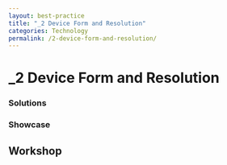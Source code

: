 ```yaml
---
layout: best-practice
title: "_2 Device Form and Resolution"
categories: Technology
permalink: /2-device-form-and-resolution/
---
```


# _2 Device Form and Resolution

### Solutions

### Showcase

## Workshop

